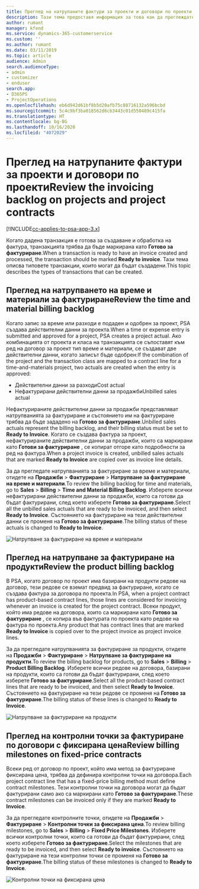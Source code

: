 ```yaml
---
title: Преглед на натрупаните фактури за проекти и договори по проекти
description: Тази тема предоставя информация за това как да преглеждате натрупванията на време, разходи и продукти и как да ги маркирате като готови за фактуриране.
author: rumant
manager: kfend
ms.service: dynamics-365-customerservice
ms.custom: ''
ms.author: rumant
ms.date: 03/11/2019
ms.topic: article
audience: Admin
search.audienceType:
- admin
- customizer
- enduser
search.app:
- D365PS
- ProjectOperations
ms.openlocfilehash: eb6d942d61bf8b5d20afb75c88716132a596bcbd
ms.sourcegitcommit: 5c4c9bf3ba018562d6cb3443c01d550489c415fa
ms.translationtype: HT
ms.contentlocale: bg-BG
ms.lasthandoff: 10/16/2020
ms.locfileid: "4072029"
---
```

# <a name="review-the-invoicing-backlog-on-projects-and-project-contracts"></a><span data-ttu-id="2a9f1-103">Преглед на натрупаните фактури за проекти и договори по проекти</span><span class="sxs-lookup"><span data-stu-id="2a9f1-103">Review the invoicing backlog on projects and project contracts</span></span>

[!INCLUDE[cc-applies-to-psa-app-3.x](../includes/cc-applies-to-psa-app-3x.md)]

<span data-ttu-id="2a9f1-104">Когато дадена транзакция е готова за създаване и обработка на фактура, транзакцията трябва да бъде маркирана като **Готово за фактуриране**.</span><span class="sxs-lookup"><span data-stu-id="2a9f1-104">When a transaction is ready to have an invoice created and processed, the transaction should be marked **Ready to invoice**.</span></span> <span data-ttu-id="2a9f1-105">Тази тема описва типовете транзакции, които могат да бъдат създадени.</span><span class="sxs-lookup"><span data-stu-id="2a9f1-105">This topic describes the types of transactions that can be created.</span></span>

## <a name="review-the-time-and-material-billing-backlog"></a><span data-ttu-id="2a9f1-106">Преглед на натрупването на време и материали за фактуриране</span><span class="sxs-lookup"><span data-stu-id="2a9f1-106">Review the time and material billing backlog</span></span>

<span data-ttu-id="2a9f1-107">Когато запис за време или разходи е подаден и одобрен за проект, PSA създава действителни данни за проекта.</span><span class="sxs-lookup"><span data-stu-id="2a9f1-107">When a time or expense entry is submitted and approved for a project, PSA creates a project actual.</span></span> <span data-ttu-id="2a9f1-108">Ако комбинацията от проекта и класа на транзакцията се съпоставят към ред на договор за проект тип време и материали, се създават две действителни данни, когато записът бъде одобрен:</span><span class="sxs-lookup"><span data-stu-id="2a9f1-108">If the combination of the project and the transaction class are mapped to a contract line for a time-and-materials project, two actuals are created when the entry is approved:</span></span>

- <span data-ttu-id="2a9f1-109">Действителни данни за разходи</span><span class="sxs-lookup"><span data-stu-id="2a9f1-109">Cost actual</span></span> 
- <span data-ttu-id="2a9f1-110">Нефактурирани действителни данни за продажби</span><span class="sxs-lookup"><span data-stu-id="2a9f1-110">Unbilled sales actual</span></span>

<span data-ttu-id="2a9f1-111">Нефактурираните действителни данни за продажби представляват натрупванията за фактуриране и състоянието им на фактуриране трябва да бъде зададено на **Готово за фактуриране**.</span><span class="sxs-lookup"><span data-stu-id="2a9f1-111">Unbilled sales actuals represent the billing backlog, and their billing status must be set to **Ready to Invoice**.</span></span> <span data-ttu-id="2a9f1-112">Когато се създава фактура за проект, нефактурираните действителни данни за продажби, които са маркирани като **Готови за фактуриране** , се копират отгоре като подробности за ред на фактура.</span><span class="sxs-lookup"><span data-stu-id="2a9f1-112">When a project invoice is created, unbilled sales actuals that are marked **Ready to Invoice** are copied over as invoice line details.</span></span>

<span data-ttu-id="2a9f1-113">За да прегледате натрупванията за фактуриране за време и материали, отидете на **Продажби** \> **Фактуриране** \> **Натрупване за фактуриране на време и материали**.</span><span class="sxs-lookup"><span data-stu-id="2a9f1-113">To review the billing backlog for time and materials, go to **Sales** \> **Billing** \> **Time and Material Billing Backlog**.</span></span> <span data-ttu-id="2a9f1-114">Изберете всички нефактурирани действителни данни за продажби, които са готови да бъдат фактурирани, след което изберете **Готово за фактуриране**.</span><span class="sxs-lookup"><span data-stu-id="2a9f1-114">Select all the unbilled sales actuals that are ready to be invoiced, and then select **Ready to Invoice**.</span></span> <span data-ttu-id="2a9f1-115">Състоянието на фактуриране на тези действителни данни се променя на **Готово за фактуриране**.</span><span class="sxs-lookup"><span data-stu-id="2a9f1-115">The billing status of these actuals is changed to **Ready to Invoice**.</span></span>

![Натрупване за фактуриране на време и материали](media/TMBacklog.png)

## <a name="review-the-product-billing-backlog"></a><span data-ttu-id="2a9f1-117">Преглед на натрупване за фактуриране на продукти</span><span class="sxs-lookup"><span data-stu-id="2a9f1-117">Review the product billing backlog</span></span>

<span data-ttu-id="2a9f1-118">В PSA, когато договор по проект има базирани на продукти редове на договор, тези редове се вземат предвид за фактуриране, когато се създава фактура за договора по проекта.</span><span class="sxs-lookup"><span data-stu-id="2a9f1-118">In PSA, when a project contract has product-based contract lines, those lines are considered for invoicing whenever an invoice is created for the project contract.</span></span> <span data-ttu-id="2a9f1-119">Всеки продукт, който има редове на договора, които са маркирани като **Готово за фактуриране** , се копира във фактурата по проекта като редове на фактура по проекта.</span><span class="sxs-lookup"><span data-stu-id="2a9f1-119">Any product that has contract lines that are marked **Ready to Invoice** is copied over to the project invoice as project invoice lines.</span></span>

<span data-ttu-id="2a9f1-120">За да прегледате натрупванията за фактуриране за продукти, отидете на **Продажби** \> **Фактуриране** \> **Натрупване за фактуриране на продукти**.</span><span class="sxs-lookup"><span data-stu-id="2a9f1-120">To review the billing backlog for products, go to **Sales** \> **Billing** \> **Product Billing Backlog**.</span></span> <span data-ttu-id="2a9f1-121">Изберете всички редове на договора, базирани на продукти, които са готови да бъдат фактурирани, след което изберете **Готово за фактуриране**.</span><span class="sxs-lookup"><span data-stu-id="2a9f1-121">Select all the product-based contract lines that are ready to be invoiced, and then select **Ready to Invoice**.</span></span> <span data-ttu-id="2a9f1-122">Състоянието на фактуриране на тези редове се променя на **Готово за фактуриране**.</span><span class="sxs-lookup"><span data-stu-id="2a9f1-122">The billing status of these lines is changed to **Ready to Invoice**.</span></span>

![Натрупване за фактуриране на продукти](media/ProductBacklog.png)

## <a name="review-billing-milestones-on-fixed-price-contracts"></a><span data-ttu-id="2a9f1-124">Преглед на контролни точки за фактуриране по договори с фиксирана цена</span><span class="sxs-lookup"><span data-stu-id="2a9f1-124">Review billing milestones on fixed-price contracts</span></span>

<span data-ttu-id="2a9f1-125">Всеки ред от договор по проект, който има метод за фактуриране фиксирана цена, трябва да дефинира контролни точки на договора.</span><span class="sxs-lookup"><span data-stu-id="2a9f1-125">Each project contract line that has a fixed-price billing method must define contract milestones.</span></span> <span data-ttu-id="2a9f1-126">Тези контролни точки на договора могат да бъдат фактурирани само ако са маркирани като **Готово за фактуриране**.</span><span class="sxs-lookup"><span data-stu-id="2a9f1-126">These contract milestones can be invoiced only if they are marked **Ready to Invoice**.</span></span> 

<span data-ttu-id="2a9f1-127">За да прегледате контролните точки, отидете на **Продажби** \> **Фактуриране** \> **Контролни точки за фиксирана цена**.</span><span class="sxs-lookup"><span data-stu-id="2a9f1-127">To review billing milestones, go to **Sales** \> **Billing** \> **Fixed Price Milestones**.</span></span> <span data-ttu-id="2a9f1-128">Изберете всички контролни точки, които са готови да бъдат фактурирани, след което изберете **Готово за фактуриране**.</span><span class="sxs-lookup"><span data-stu-id="2a9f1-128">Select the milestones that are ready to be invoiced, and then select **Ready to invoice**.</span></span> <span data-ttu-id="2a9f1-129">Състоянието на фактуриране на тези контролни точки се променя на **Готово за фактуриране**.</span><span class="sxs-lookup"><span data-stu-id="2a9f1-129">The billing status of these milestones is changed to **Ready to Invoice**.</span></span>

![Контролни точки на фиксирана цена](media/FPBacklog.png)
